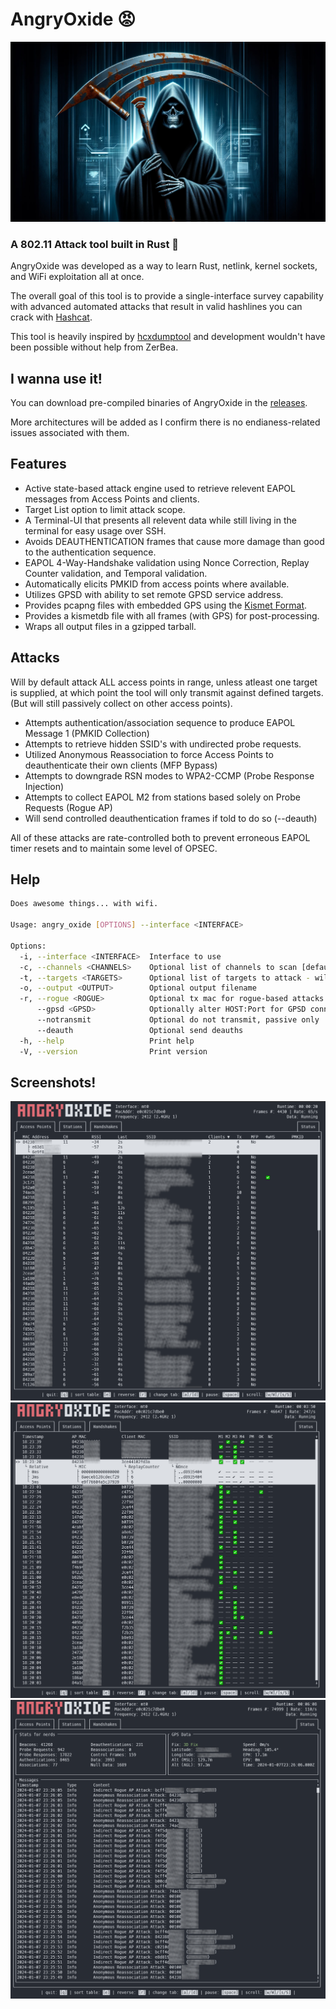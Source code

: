 # AngryOxide 😡

![Logo](death.png)

### A 802.11 Attack tool built in Rust 🦀

AngryOxide was developed as a way to learn Rust, netlink, kernel sockets, and WiFi exploitation all at once.

The overall goal of this tool is to provide a single-interface survey capability with advanced automated attacks that result in valid hashlines you can crack with [Hashcat](https://hashcat.net/hashcat/).

This tool is heavily inspired by [hcxdumptool](https://github.com/ZerBea/hcxdumptool) and development wouldn't have been possible without help from ZerBea.

## I wanna use it!

You can download pre-compiled binaries of AngryOxide in the [releases](https://github.com/Ragnt/AngryOxide/releases/latest).

More architectures will be added as I confirm there is no endianess-related issues associated with them.

## Features

- Active state-based attack engine used to retrieve relevent EAPOL messages from Access Points and clients.
- Target List option to limit attack scope.
- A Terminal-UI that presents all relevent data while still living in the terminal for easy usage over SSH.
- Avoids DEAUTHENTICATION frames that cause more damage than good to the authentication sequence.
- EAPOL 4-Way-Handshake validation using Nonce Correction, Replay Counter validation, and Temporal validation.
- Automatically elicits PMKID from access points where available.
- Utilizes GPSD with ability to set remote GPSD service address.
- Provides pcapng files with embedded GPS using the [Kismet Format](https://www.kismetwireless.net/docs/dev/pcapng_gps/).
- Provides a kismetdb file with all frames (with GPS) for post-processing.
- Wraps all output files in a gzipped tarball.

## Attacks

Will by default attack ALL access points in range, unless atleast one target is supplied, at which point the tool will only transmit against defined targets. (But will still passively collect on other access points).

- Attempts authentication/association sequence to produce EAPOL Message 1 (PMKID Collection)
- Attempts to retrieve hidden SSID's with undirected probe requests.
- Utilized Anonymous Reassociation to force Access Points to deauthenticate their own clients (MFP Bypass)
- Attempts to downgrade RSN modes to WPA2-CCMP (Probe Response Injection)
- Attempts to collect EAPOL M2 from stations based solely on Probe Requests (Rogue AP)
- Will send controlled deauthentication frames if told to do so (--deauth)

All of these attacks are rate-controlled both to prevent erroneous EAPOL timer resets and to maintain some level of OPSEC.

## Help

```bash
Does awesome things... with wifi.

Usage: angry_oxide [OPTIONS] --interface <INTERFACE>

Options:
  -i, --interface <INTERFACE>  Interface to use
  -c, --channels <CHANNELS>    Optional list of channels to scan [default: 1 6 11]
  -t, --targets <TARGETS>      Optional list of targets to attack - will attack everything if excluded
  -o, --output <OUTPUT>        Optional output filename
  -r, --rogue <ROGUE>          Optional tx mac for rogue-based attacks - will randomize if excluded
      --gpsd <GPSD>            Optionally alter HOST:Port for GPSD connection. [default: 127.0.0.1:2947]
      --notransmit             Optional do not transmit, passive only
      --deauth                 Optional send deauths
  -h, --help                   Print help
  -V, --version                Print version
```

## Screenshots!

![AccessPoints Page](screenshots/angry_oxide_demo.png)
![Handshakes Page](screenshots/handshakes.png)
![Status Page](screenshots/status_page.png)
